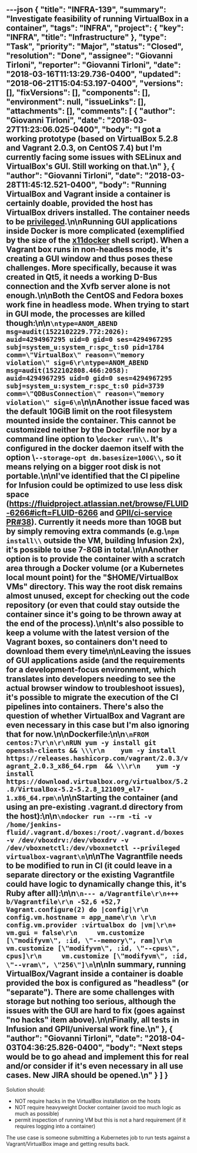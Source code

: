 ---json
{
  "title": "INFRA-139",
  "summary": "Investigate feasibility of running VirtualBox in a container",
  "tags": "INFRA",
  "project": {
    "key": "INFRA",
    "title": "Infrastructure"
  },
  "type": "Task",
  "priority": "Major",
  "status": "Closed",
  "resolution": "Done",
  "assignee": "Giovanni Tirloni",
  "reporter": "Giovanni Tirloni",
  "date": "2018-03-16T11:13:29.736-0400",
  "updated": "2018-06-21T15:04:53.197-0400",
  "versions": [],
  "fixVersions": [],
  "components": [],
  "environment": null,
  "issueLinks": [],
  "attachments": [],
  "comments": [
    {
      "author": "Giovanni Tirloni",
      "date": "2018-03-27T11:23:06.025-0400",
      "body": "I got a working prototype (based on VirtualBox 5.2.8 and Vagrant 2.0.3, on CentOS 7.4) but I'm currently facing some issues with SELinux and VirtualBox's GUI. Still working on that.\n"
    },
    {
      "author": "Giovanni Tirloni",
      "date": "2018-03-28T11:45:12.521-0400",
      "body": "Running VirtualBox and Vagrant inside a container is certainly doable, provided the host has VirtualBox drivers installed. The container needs to be [privileged](https://docs.docker.com/engine/reference/run/#runtime-privilege-and-linux-capabilities).\n\nRunning GUI applications inside Docker is more complicated (exemplified by the size of the [x11docker](https://github.com/mviereck/x11docker) shell script). When a Vagrant box runs in non-headless mode, it's creating a GUI window and thus poses these challenges. More specifically, because it was created in Qt5, it needs a working D-Bus connection and the Xvfb server alone is not enough.\n\nBoth the CentOS and Fedora boxes work fine in headless mode. When trying to start in GUI mode, the processes are killed though:\n\n```\ntype=ANOM_ABEND msg=audit(1522102229.772:2026): auid=4294967295 uid=0 gid=0 ses=4294967295 subj=system_u:system_r:spc_t:s0 pid=1784 comm=\"VirtualBox\" reason=\"memory violation\" sig=6\r\ntype=ANOM_ABEND msg=audit(1522102808.466:2058): auid=4294967295 uid=0 gid=0 ses=4294967295 subj=system_u:system_r:spc_t:s0 pid=3739 comm=\"QDBusConnection\" reason=\"memory violation\" sig=6\n```\n\nAnother issue faced was the default 10GiB limit on the root filesystem mounted inside the container. This cannot be customized neither by the Dockerfile nor by a command line option to \\`docker run\\`. It's configured in the docker daemon itself with the option \\`--storage-opt dm.basesize=100G\\`, so it means relying on a bigger root disk is not portable.\n\nI've identified that the CI pipeline for Infusion could be optimized to use less disk space (<https://fluidproject.atlassian.net/browse/FLUID-6266#icft=FLUID-6266> and [GPII/ci-service PR#38](https://github.com/GPII/ci-service/pull/38)). Currently it needs more than 10GB but by simply removing extra commands (e.g.\\`npm install\\` outside the VM, building Infusion 2x), it's possible to use 7-8GB in total.\n\nAnother option is to provide the container with a scratch area through a Docker volume (or a Kubernetes local mount point) for the \"$HOME/VirtualBox VMs\" directory. This way the root disk remains almost unused, except for checking out the code repository (or even that could stay outside the container since it's going to be thrown away at the end of the process).\n\nIt's also possible to keep a volume with the latest version of the Vagrant boxes, so containers don't need to download them every time\n\nLeaving the issues of GUI applications aside (and the requirements for a development-focus environment, which translates into developers needing to see the actual browser window to troubleshoot issues), it's possible to migrate the execution of the CI pipelines into containers. There's also the question of whether VirtualBox and Vagrant are even necessary in this case but I'm also ignoring that for now.\n\nDockerfile:\n\n```\nFROM centos:7\r\n\r\nRUN yum -y install git openssh-clients && \\\r\n    yum -y install https://releases.hashicorp.com/vagrant/2.0.3/vagrant_2.0.3_x86_64.rpm  && \\\r\n    yum -y install https://download.virtualbox.org/virtualbox/5.2.8/VirtualBox-5.2-5.2.8_121009_el7-1.x86_64.rpm\n```\n\nStarting the container (and using an pre-existing .vagrant.d directory from the host):\n\n```\ndocker run --rm -ti -v /home/jenkins-fluid/.vagrant.d/boxes:/root/.vagrant.d/boxes -v /dev/vboxdrv:/dev/vboxdrv -v /dev/vboxnetctl:/dev/vboxnetctl --privileged virtualbox-vagrant\n```\n\nThe Vagrantfile needs to be modified to run in CI (it could leave in a separate directory or the existing Vagrantfile could have logic to dynamically change this, it's Ruby after all):\n\n```\n--- a/Vagrantfile\r\n+++ b/Vagrantfile\r\n -52,6 +52,7  Vagrant.configure(2) do |config|\r\n   config.vm.hostname = app_name\r\n \r\n   config.vm.provider :virtualbox do |vm|\r\n+    vm.gui = false\r\n     vm.customize [\"modifyvm\", :id, \"--memory\", ram]\r\n     vm.customize [\"modifyvm\", :id, \"--cpus\", cpus]\r\n     vm.customize [\"modifyvm\", :id, \"--vram\", \"256\"]\n```\n\nIn summary, running VirtualBox/Vagrant inside a container is doable provided the box is configured as \"headless\" (or \"separate\"). There are some challenges with storage but nothing too serious, although the issues with the GUI are hard to fix (goes against \"no hacks\" item above).\n\nFinally, all tests in Infusion and GPII/universal work fine.\n"
    },
    {
      "author": "Giovanni Tirloni",
      "date": "2018-04-03T04:36:25.826-0400",
      "body": "Next steps would be to go ahead and implement this for real and/or consider if it's even necessary in all use cases. New JIRA should be opened.\n"
    }
  ]
}
---
Solution should:

* NOT require hacks in the VirtualBox installation on the hosts
* NOT require heavyweight Docker container (avoid too much logic as much as possible)
* permit inspection of running VM but this is not a hard requirement (if it requires logging into a container)

The use case is someone submitting a Kubernetes job to run tests against a Vagrant/VirtualBox image and getting results back.

        